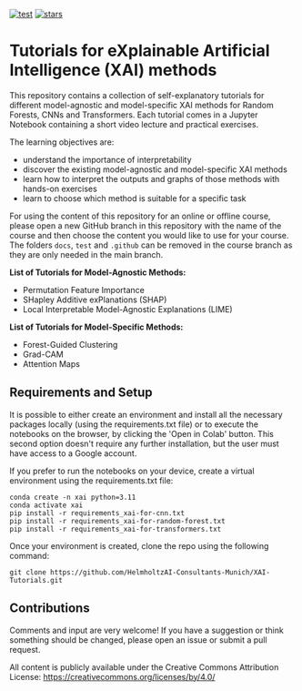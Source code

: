 [![test](https://github.com/HelmholtzAI-Consultants-Munich/XAI-Tutorials/actions/workflows/test_notebooks.yml/badge.svg)](https://github.com/HelmholtzAI-Consultants-Munich/XAI-Tutorials/actions/workflows/test_notebooks.yml)
[![stars](https://img.shields.io/github/stars/HelmholtzAI-Consultants-Munich/XAI-Tutorials?logo=GitHub&color=yellow)](https://github.com/HelmholtzAI-Consultants-Munich/XAI-Tutorials/stargazers)


# Tutorials for eXplainable Artificial Intelligence (XAI) methods

This repository contains a collection of self-explanatory tutorials for different model-agnostic and model-specific XAI methods for Random Forests, CNNs and Transformers. Each tutorial comes in a Jupyter Notebook containing a short video lecture and practical exercises.

The learning objectives are:

- understand the importance of interpretability
- discover the existing model-agnostic and model-specific XAI methods
- learn how to interpret the outputs and graphs of those methods with hands-on exercises
- learn to choose which method is suitable for a specific task

For using the content of this repository for an online or offline course, please open a new GitHub branch in this repository with the name of the course and then choose the content you would like to use for your course. The folders `docs`, `test` and `.github` can be removed in the course branch as they are only needed in the main branch.

**List of Tutorials for Model-Agnostic Methods:**

- Permutation Feature Importance
- SHapley Additive exPlanations (SHAP)
- Local Interpretable Model-Agnostic Explanations (LIME)

**List of Tutorials for Model-Specific Methods:**

- Forest-Guided Clustering
- Grad-CAM
- Attention Maps

## Requirements and Setup

It is possible to either create an environment and install all the necessary packages locally (using the requirements.txt file) or to execute the notebooks on the browser, by clicking the 'Open in Colab' button. This second option doesn't require any further installation, but the user must have access to a Google account.

If you prefer to run the notebooks on your device, create a virtual environment using the requirements.txt file:
```
conda create -n xai python=3.11
conda activate xai
pip install -r requirements_xai-for-cnn.txt
pip install -r requirements_xai-for-random-forest.txt
pip install -r requirements_xai-for-transformers.txt
```

Once your environment is created, clone the repo using the following command:

```
git clone https://github.com/HelmholtzAI-Consultants-Munich/XAI-Tutorials.git
```

## Contributions

Comments and input are very welcome! If you have a suggestion or think something should be changed, please open an issue or submit a pull request. 

All content is publicly available under the Creative Commons Attribution License: https://creativecommons.org/licenses/by/4.0/

